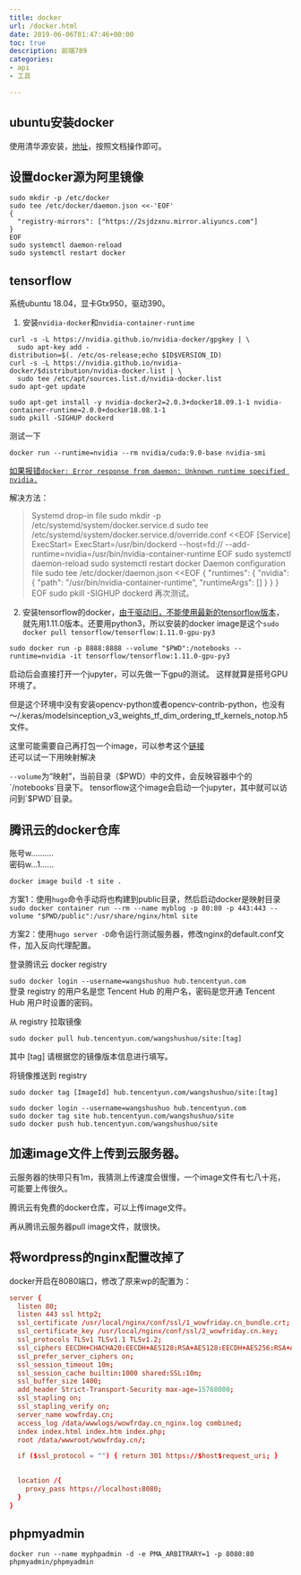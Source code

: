 ```yaml
---
title: docker
url: /docker.html
date: 2019-06-06T01:47:46+00:00
toc: true
description: 前端789
categories:
- api
- 工具

---
```


## ubuntu安装docker

使用清华源安装，[地址](https://mirror.tuna.tsinghua.edu.cn/help/docker-ce/)，按照文档操作即可。

## 设置docker源为阿里镜像

```
sudo mkdir -p /etc/docker
sudo tee /etc/docker/daemon.json <<-'EOF'
{
  "registry-mirrors": ["https://2sjdzxnu.mirror.aliyuncs.com"]
}
EOF
sudo systemctl daemon-reload
sudo systemctl restart docker
```

## tensorflow

系统ubuntu 18.04，显卡Gtx950，驱动390。 

1. 安装`nvidia-docker`和`nvidia-container-runtime`    

```shell
curl -s -L https://nvidia.github.io/nvidia-docker/gpgkey | \
  sudo apt-key add -
distribution=$(. /etc/os-release;echo $ID$VERSION_ID)
curl -s -L https://nvidia.github.io/nvidia-docker/$distribution/nvidia-docker.list | \
  sudo tee /etc/apt/sources.list.d/nvidia-docker.list
sudo apt-get update
```

```shell
sudo apt-get install -y nvidia-docker2=2.0.3+docker18.09.1-1 nvidia-container-runtime=2.0.0+docker18.08.1-1
sudo pkill -SIGHUP dockerd
```

测试一下

`docker run --runtime=nvidia --rm nvidia/cuda:9.0-base nvidia-smi`

[如果报错`docker: Error response from daemon: Unknown runtime specified nvidia.`][issue0]

解决方法：
> Systemd drop-in file
sudo mkdir -p /etc/systemd/system/docker.service.d
sudo tee /etc/systemd/system/docker.service.d/override.conf <<EOF
[Service]
ExecStart=
ExecStart=/usr/bin/dockerd --host=fd:// --add-runtime=nvidia=/usr/bin/nvidia-container-runtime
EOF
sudo systemctl daemon-reload
sudo systemctl restart docker
Daemon configuration file
sudo tee /etc/docker/daemon.json <<EOF
{
    "runtimes": {
        "nvidia": {
            "path": "/usr/bin/nvidia-container-runtime",
            "runtimeArgs": []
        }
    }
}
EOF
> sudo pkill -SIGHUP dockerd
再次测试。

2. 安装tensorflow的docker，[由于驱动旧，不能使用最新的tensorflow版本][issue1]，就先用1.11.0版本。还要用python3，所以安装的docker image是这个`sudo docker pull tensorflow/tensorflow:1.11.0-gpu-py3`

```shell
sudo docker run -p 8888:8888 --volume "$PWD":/notebooks --runtime=nvidia -it tensorflow/tensorflow:1.11.0-gpu-py3
```

启动后会直接打开一个jupyter，可以先做一下gpu的测试。 
这样就算是搭号GPU环境了。 

但是这个环境中没有安装opencv-python或者opencv-contrib-python，也没有～/.keras/modelsinception_v3_weights_tf_dim_ordering_tf_kernels_notop.h5文件。

这里可能需要自己再打包一个image，可以参考这个[链接][link1]  
还可以试一下用映射解决

`--volume`为“映射”，当前目录（$PWD）中的文件，会反映容器中个的`/notebooks`目录下。  
tensorflow这个image会启动一个jupyter，其中就可以访问到`$PWD`目录。

[issue1]:https://github.com/NVIDIA/nvidia-docker/issues/931
[issue0]:https://github.com/NVIDIA/nvidia-docker/issues/578
[link1]:https://blog.csdn.net/chenming_hnu/article/details/70184543

## 腾讯云的docker仓库
[Tencent Hub]:https://console.cloud.tencent.com/tencenthub/repo  
[文档]:https://cloud.tencent.com/document/product/857/18201  
账号w..........  
密码w...1......

`docker image build -t site . `  

方案1：使用`hugo`命令手动将也构建到public目录，然后启动docker是映射目录  
`sudo docker container run --rm --name myblog -p 80:80 -p 443:443 --volume "$PWD/public":/usr/share/nginx/html site`

方案2：使用`hugo server -D`命令运行测试服务器，修改nginx的default.conf文件，加入反向代理配置。


登录腾讯云 docker registry  

`sudo docker login --username=wangshushuo hub.tencentyun.com`   
登录 registry 的用户名是您 Tencent Hub 的用户名，密码是您开通   Tencent Hub 用户时设置的密码。
  
从 registry 拉取镜像  

`sudo docker pull hub.tencentyun.com/wangshushuo/site:[tag]`  

其中 [tag] 请根据您的镜像版本信息进行填写。  

将镜像推送到 registry

```shell
sudo docker tag [ImageId] hub.tencentyun.com/wangshushuo/site:[tag]

sudo docker login --username=wangshushuo hub.tencentyun.com
sudo docker tag site hub.tencentyun.com/wangshushuo/site
sudo docker push hub.tencentyun.com/wangshushuo/site
```

## 加速image文件上传到云服务器。

云服务器的快带只有1m，我猜测上传速度会很慢，一个image文件有七八十兆，可能要上传很久。

腾讯云有免费的docker仓库，可以上传image文件。

再从腾讯云服务器pull image文件，就很快。

## 将wordpress的nginx配置改掉了

docker开启在8080端口，修改了原来wp的配置为：

```conf
server {
  listen 80;
  listen 443 ssl http2;
  ssl_certificate /usr/local/nginx/conf/ssl/1_wowfriday.cn_bundle.crt;
  ssl_certificate_key /usr/local/nginx/conf/ssl/2_wowfriday.cn.key;
  ssl_protocols TLSv1 TLSv1.1 TLSv1.2;
  ssl_ciphers EECDH+CHACHA20:EECDH+AES128:RSA+AES128:EECDH+AES256:RSA+AES256:EECDH+3DES:RSA+3DES:!MD5;
  ssl_prefer_server_ciphers on;
  ssl_session_timeout 10m;
  ssl_session_cache builtin:1000 shared:SSL:10m;
  ssl_buffer_size 1400;
  add_header Strict-Transport-Security max-age=15768000;
  ssl_stapling on;
  ssl_stapling_verify on;
  server_name wowfrday.cn;
  access_log /data/wwwlogs/wowfrday.cn_nginx.log combined;
  index index.html index.htm index.php;
  root /data/wwwroot/wowfrday.cn/;

  if ($ssl_protocol = "") { return 301 https://$host$request_uri; }
  

  location /{
    proxy_pass https://localhost:8080;
  }
}
```

## phpmyadmin

```
docker run --name myphpadmin -d -e PMA_ARBITRARY=1 -p 8080:80 phpmyadmin/phpmyadmin
```